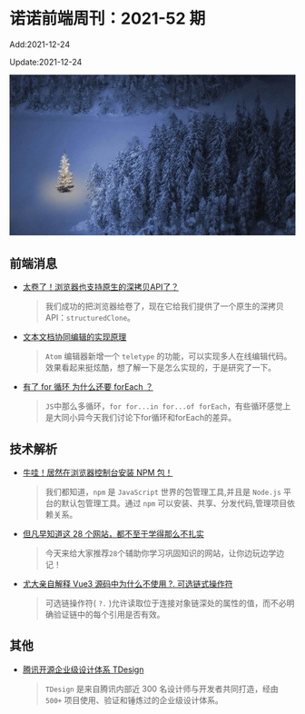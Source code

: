 <!--
 * @Description: weekly-52
 * @Author: zoeblow
 * @Email: wangfuyuan@nnuo.com
 * @Date: 2021-09-26 10:39:57
 * @LastEditors: wangfuyuan
 * @LastEditTime: 2021-12-24 13:58:23
 * @FilePath: \nuofe-weekly1\2021\weekly-52.md
 -->

# 诺诺前端周刊：2021-52 期

Add:2021-12-24

Update:2021-12-24

![202152](../images/2021/202152.jpg)

## 前端消息

- [太卷了！浏览器也支持原生的深拷贝API了？](https://mp.weixin.qq.com/s/ycYTW7mH7A5k74XZh-S18w)

  >  我们成功的把浏览器给卷了，现在它给我们提供了一个原生的深拷贝 API：`structuredClone`。

- [文本文档协同编辑的实现原理](https://mp.weixin.qq.com/s/UpTUEEbFiIDf7aRLmHrmxg)

  > `Atom` 编辑器新增一个 `teletype` 的功能，可以实现多人在线编辑代码。效果看起来挺炫酷，想了解一下是怎么实现的，于是研究了一下。

- [有了 for 循环 为什么还要 forEach ？](https://juejin.cn/post/7018097650687803422)

  > `JS`中那么多循环，`for for...in for...of forEach`，有些循环感觉上是大同小异今天我们讨论下for循环和forEach的差异。

## 技术解析

- [牛哇！居然在浏览器控制台安装 NPM 包！](https://mp.weixin.qq.com/s/La4zYAagIx5TMheJZsL-gQ)

  > 我们都知道，`npm` 是 `JavaScript` 世界的包管理工具,并且是 `Node.js` 平台的默认包管理工具。通过 `npm` 可以安装、共享、分发代码,管理项目依赖关系。

- [但凡早知道这 28 个网站，都不至于学得那么不扎实](https://mp.weixin.qq.com/s/kmfRNXA3hM74wDI_HW0CNw)

  > 今天来给大家推荐`28`个辅助你学习巩固知识的网站，让你边玩边学边记！

- [尤大亲自解释 Vue3 源码中为什么不使用 ?. 可选链式操作符](https://mp.weixin.qq.com/s/0lud_NtZKAJMECHeQyXNiA)

  > 可选链操作符( `?.` )允许读取位于连接对象链深处的属性的值，而不必明确验证链中的每个引用是否有效。

## 其他

- [腾讯开源企业级设计体系 TDesign](https://mp.weixin.qq.com/s/MDwLEy-dUjDzHiC1PT-yUA)

  > `TDesign` 是来自腾讯内部近 300 名设计师与开发者共同打造，经由 `500+` 项目使用、验证和锤炼过的企业级设计体系。
